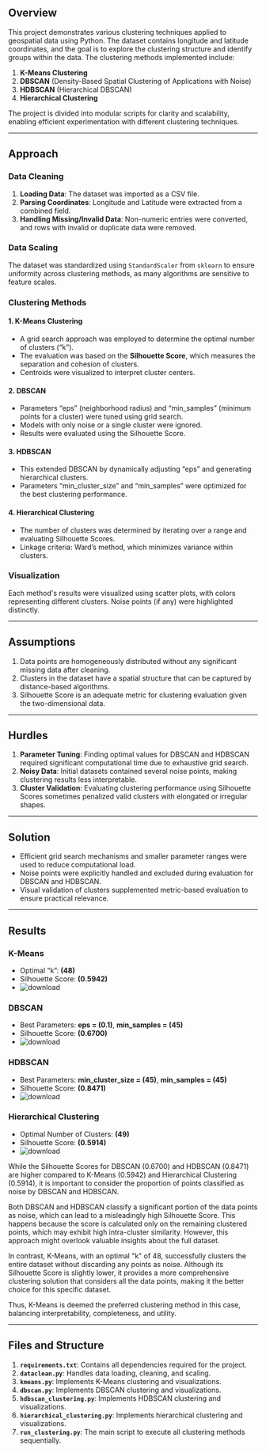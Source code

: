 

## Overview
This project demonstrates various clustering techniques applied to geospatial data using Python. The dataset contains longitude and latitude coordinates, and the goal is to explore the clustering structure and identify groups within the data. The clustering methods implemented include:

1. **K-Means Clustering**
2. **DBSCAN** (Density-Based Spatial Clustering of Applications with Noise)
3. **HDBSCAN** (Hierarchical DBSCAN)
4. **Hierarchical Clustering**

The project is divided into modular scripts for clarity and scalability, enabling efficient experimentation with different clustering techniques.

---

## Approach

### Data Cleaning
1. **Loading Data**: The dataset was imported as a CSV file.
2. **Parsing Coordinates**: Longitude and Latitude were extracted from a combined field.
3. **Handling Missing/Invalid Data**: Non-numeric entries were converted, and rows with invalid or duplicate data were removed.

### Data Scaling
The dataset was standardized using `StandardScaler` from `sklearn` to ensure uniformity across clustering methods, as many algorithms are sensitive to feature scales.

### Clustering Methods
#### 1. K-Means Clustering
- A grid search approach was employed to determine the optimal number of clusters (“k”).
- The evaluation was based on the **Silhouette Score**, which measures the separation and cohesion of clusters.
- Centroids were visualized to interpret cluster centers.

#### 2. DBSCAN
- Parameters “eps” (neighborhood radius) and “min_samples” (minimum points for a cluster) were tuned using grid search.
- Models with only noise or a single cluster were ignored.
- Results were evaluated using the Silhouette Score.

#### 3. HDBSCAN
- This extended DBSCAN by dynamically adjusting “eps” and generating hierarchical clusters.
- Parameters “min_cluster_size” and “min_samples” were optimized for the best clustering performance.

#### 4. Hierarchical Clustering
- The number of clusters was determined by iterating over a range and evaluating Silhouette Scores.
- Linkage criteria: Ward’s method, which minimizes variance within clusters.

### Visualization
Each method's results were visualized using scatter plots, with colors representing different clusters. Noise points (if any) were highlighted distinctly.

---

## Assumptions
1. Data points are homogeneously distributed without any significant missing data after cleaning.
2. Clusters in the dataset have a spatial structure that can be captured by distance-based algorithms.
3. Silhouette Score is an adequate metric for clustering evaluation given the two-dimensional data.

---

## Hurdles
1. **Parameter Tuning**: Finding optimal values for DBSCAN and HDBSCAN required significant computational time due to exhaustive grid search.
2. **Noisy Data**: Initial datasets contained several noise points, making clustering results less interpretable.
3. **Cluster Validation**: Evaluating clustering performance using Silhouette Scores sometimes penalized valid clusters with elongated or irregular shapes.

---

## Solution
- Efficient grid search mechanisms and smaller parameter ranges were used to reduce computational load.
- Noise points were explicitly handled and excluded during evaluation for DBSCAN and HDBSCAN.
- Visual validation of clusters supplemented metric-based evaluation to ensure practical relevance.

---

## Results
### K-Means
- Optimal “k”: **(48)**
- Silhouette Score: **(0.5942)**
- ![download](https://github.com/user-attachments/assets/f128afc0-7bf4-4f8b-b5d3-381810e0af11)


### DBSCAN
- Best Parameters: **eps = (0.1)**, **min_samples = (45)**
- Silhouette Score: **(0.6700)**
- ![download](https://github.com/user-attachments/assets/ea766b30-189e-46c9-ab82-0548d1bffeb7)


### HDBSCAN
- Best Parameters: **min_cluster_size = (45)**, **min_samples = (45)**
- Silhouette Score: **(0.8471)**
- ![download](https://github.com/user-attachments/assets/b45ac935-bdf2-4974-b3da-410d722b37e6)


### Hierarchical Clustering
- Optimal Number of Clusters: **(49)**
- Silhouette Score: **(0.5914)**
- ![download](https://github.com/user-attachments/assets/2c33b69f-dd55-4175-a7f9-1890dc340582)

While the Silhouette Scores for DBSCAN (0.6700) and HDBSCAN (0.8471) are higher compared to K-Means (0.5942) and Hierarchical Clustering (0.5914), it is important to consider the proportion of points classified as noise by DBSCAN and HDBSCAN.

Both DBSCAN and HDBSCAN classify a significant portion of the data points as noise, which can lead to a misleadingly high Silhouette Score. This happens because the score is calculated only on the remaining clustered points, which may exhibit high intra-cluster similarity. However, this approach might overlook valuable insights about the full dataset.

In contrast, K-Means, with an optimal "k" of 48, successfully clusters the entire dataset without discarding any points as noise. Although its Silhouette Score is slightly lower, it provides a more comprehensive clustering solution that considers all the data points, making it the better choice for this specific dataset.

Thus, K-Means is deemed the preferred clustering method in this case, balancing interpretability, completeness, and utility.

---

## Files and Structure
1. **`requirements.txt`**: Contains all dependencies required for the project.
2. **`dataclean.py`**: Handles data loading, cleaning, and scaling.
3. **`kmeans.py`**: Implements K-Means clustering and visualizations.
4. **`dbscan.py`**: Implements DBSCAN clustering and visualizations.
5. **`hdbscan_clustering.py`**: Implements HDBSCAN clustering and visualizations.
6. **`hierarchical_clustering.py`**: Implements hierarchical clustering and visualizations.
7. **`run_clustering.py`**: The main script to execute all clustering methods sequentially.




